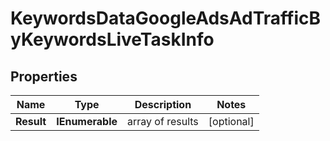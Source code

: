 # KeywordsDataGoogleAdsAdTrafficByKeywordsLiveTaskInfo


## Properties

| Name | Type | Description | Notes |
|------------ | ------------- | ------------- | -------------|
**Result** | **IEnumerable<KeywordsDataGoogleAdsAdTrafficByKeywordsLiveResultInfo>** | array of results |[optional]|